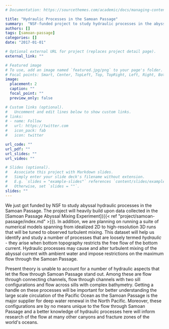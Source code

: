 ```yaml
---
# Documentation: https://sourcethemes.com/academic/docs/managing-content/

title: "Hydraulic Processes in the Samoan Passage"
summary:  "NSF-funded project to study hydraulic processes in the abyssal flow through the Samoan Passage"
authors: []
tags: [samoan-passage]
categories: []
date: "2017-01-01"

# Optional external URL for project (replaces project detail page).
external_link: ""

# Featured image
# To use, add an image named `featured.jpg/png` to your page's folder.
# Focal points: Smart, Center, TopLeft, Top, TopRight, Left, Right, BottomLeft, Bottom, BottomRight.
image:
  placement: 2
  caption: ""
  focal_point: ""
  preview_only: false

# Custom links (optional).
#   Uncomment and edit lines below to show custom links.
# links:
# - name: Follow
#   url: https://twitter.com
#   icon_pack: fab
#   icon: twitter

url_code: ""
url_pdf: ""
url_slides: ""
url_video: ""

# Slides (optional).
#   Associate this project with Markdown slides.
#   Simply enter your slide deck's filename without extension.
#   E.g. `slides = "example-slides"` references `content/slides/example-slides.md`.
#   Otherwise, set `slides = ""`.
slides: ""
---
```


We just got funded by NSF to study abyssal hydraulic processes in the Samoan Passage. The project will heavily build upon data collected in the [Samoan Passage Abyssal Mixing Experiment]({{< ref "project/samoan-passage/index.md" >}}). In addition, we are planning on running a suite of numerical models spanning from idealized 2D to high-resolution 3D runs that will be tuned to observed turbulent mixing. This dataset will help us identify and study a number of processes that are loosely termed *hydraulic* - they arise when bottom topography restricts the free flow of the bottom current. Hydraulic processes may cause and alter turbulent mixing of the abyssal current with ambient water and impose restrictions on the maximum flow through the Samoan Passage.

Present theory is unable to account for a number of hydraulic aspects that let the flow through Samoan Passage stand out. Among these are flow through connecting channels, flow through channels with two sill configurations and flow across sills with complex bathymetry. Getting a handle on these processes will be important for better understanding the large scale circulation of the Pacific Ocean as the Samoan Passage is the major supplier for deep water renewal in the North Pacific. Moreover, these configurations are by no means unique to the flow through Samoan Passage and a better knowledge of hydraulic processes here will inform research of the flow at many other canyons and fracture zones of the world's oceans. 


